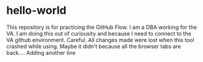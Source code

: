 # hello-world
This repository is for practicing the GitHub Flow.
I am a DBA working for the VA. I am doing this out of curiousity and because I need to connect to the VA github environment.
Careful. All changes made were lost when this tool crashed while using.
Maybe it didn't because all the browser tabs are back....
Adding another line
